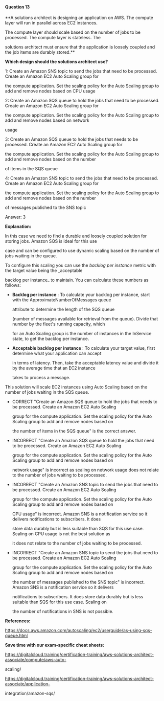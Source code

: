 #### Question  13


**A solutions architect is designing an application on AWS. The compute layer will run in parallel across EC2 instances.

The compute layer should scale based on the number of jobs to be processed. The compute layer is stateless. The

solutions architect must ensure that the application is loosely coupled and the job items are durably stored.**


**Which design should the solutions architect use?**


1: Create an Amazon SNS topic to send the jobs that need to be processed. Create an Amazon EC2 Auto Scaling group for

the compute application. Set the scaling policy for the Auto Scaling group to add and remove nodes based on CPU usage


2: Create an Amazon SQS queue to hold the jobs that need to be processed. Create an Amazon EC2 Auto Scaling group for

the compute application. Set the scaling policy for the Auto Scaling group to add and remove nodes based on network

usage


3: Create an Amazon SQS queue to hold the jobs that needs to be processed. Create an Amazon EC2 Auto Scaling group for

the compute application. Set the scaling policy for the Auto Scaling group to add and remove nodes based on the number

of items in the SQS queue


4: Create an Amazon SNS topic to send the jobs that need to be processed. Create an Amazon EC2 Auto Scaling group for

the compute application. Set the scaling policy for the Auto Scaling group to add and remove nodes based on the number

of messages published to the SNS topic


Answer: 3


**Explanation:**


In this case we need to find a durable and loosely coupled solution for storing jobs. Amazon SQS is ideal for this use

case and can be configured to use dynamic scaling based on the number of jobs waiting in the queue.


To configure this scaling you can use the _backlog per instance_ metric with the target value being the _acceptable

backlog per instance_ to maintain. You can calculate these numbers as follows:


- **Backlog per instance** : To calculate your backlog per instance, start with the ApproximateNumberOfMessages queue

  attribute to determine the length of the SQS queue

  (number of messages available for retrieval from the queue). Divide that number by the fleet's running capacity, which

  for an Auto Scaling group is the number of instances in the InService state, to get the backlog per instance.

- **Acceptable backlog per instance** : To calculate your target value, first determine what your application can accept

  in terms of latency. Then, take the acceptable latency value and divide it by the average time that an EC2 instance

  takes to process a message.


This solution will scale EC2 instances using Auto Scaling based on the number of jobs waiting in the SQS queue.


- CORRECT "Create an Amazon SQS queue to hold the jobs that needs to be processed. Create an Amazon EC2 Auto Scaling

  group for the compute application. Set the scaling policy for the Auto Scaling group to add and remove nodes based on

  the number of items in the SQS queue" is the correct answer.


- INCORRECT "Create an Amazon SQS queue to hold the jobs that need to be processed. Create an Amazon EC2 Auto Scaling

  group for the compute application. Set the scaling policy for the Auto Scaling group to add and remove nodes based on

  network usage" is incorrect as scaling on network usage does not relate to the number of jobs waiting to be processed.


- INCORRECT "Create an Amazon SNS topic to send the jobs that need to be processed. Create an Amazon EC2 Auto Scaling

  group for the compute application. Set the scaling policy for the Auto Scaling group to add and remove nodes based on

  CPU usage" is incorrect. Amazon SNS is a notification service so it delivers notifications to subscribers. It does

  store data durably but is less suitable than SQS for this use case. Scaling on CPU usage is not the best solution as

  it does not relate to the number of jobs waiting to be processed.


- INCORRECT "Create an Amazon SNS topic to send the jobs that need to be processed. Create an Amazon EC2 Auto Scaling

  group for the compute application. Set the scaling policy for the Auto Scaling group to add and remove nodes based on

  the number of messages published to the SNS topic" is incorrect. Amazon SNS is a notification service so it delivers

  notifications to subscribers. It does store data durably but is less suitable than SQS for this use case. Scaling on

  the number of notifications in SNS is not possible.


**References:**


https://docs.aws.amazon.com/autoscaling/ec2/userguide/as-using-sqs-queue.html


**Save time with our exam-specific cheat sheets:**


https://digitalcloud.training/certification-training/aws-solutions-architect-associate/compute/aws-auto-

scaling/


https://digitalcloud.training/certification-training/aws-solutions-architect-associate/application-

integration/amazon-sqs/

